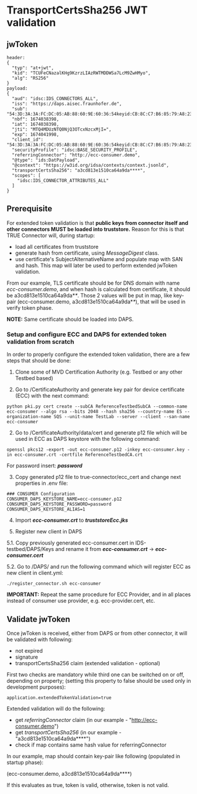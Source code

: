 # TransportCertsSha256 JWT validation


## jwToken

```
header:
{
  "typ": "at+jwt",
  "kid": "TCUFeCNazalKHg9KzrzLIAzRWTMDDWSa7LcM9ZwHMyo",
  "alg": "RS256"
}
payload:
{
  "aud": "idsc:IDS_CONNECTORS_ALL",
  "iss": "https://daps.aisec.fraunhofer.de",
  "sub": "54:3D:3A:3A:FC:DC:05:AB:88:60:9E:60:36:54keyid:CB:8C:C7:B6:85:79:A8:23:A6:CB:15:AB:17:50",
  "nbf": 1674038398,
  "iat": 1674038398,
  "jti": "MTQ4MDUzNTQ0NjQ3OTcxNzcxMjI=",
  "exp": 1674041998,
  "client_id": "54:3D:3A:3A:FC:DC:05:AB:88:60:9E:60:36:54keyid:CB:8C:C7:B6:85:79:A8:23:A6:CB:15:AB:17:50",
  "securityProfile": "idsc:BASE_SECURITY_PROFILE",
  "referringConnector": "http://ecc-consumer.demo",
  "@type": "ids:DatPayload",
  "@context": "https://w3id.org/idsa/contexts/context.jsonld",
  "transportCertsSha256": "a3cd813e1510ca64a9da****",
  "scopes": [
    "idsc:IDS_CONNECTOR_ATTRIBUTES_ALL"
  ]
}
```

## Prerequisite

For extended token validation is that **public keys from connector itself and other connectors MUST be loaded into truststore.** Reason for this is that TRUE Connector will, during startup:
 - load all certificates from truststore
 - generate hash from certificate, using *MessageDigest* class.
 - use certificate's SubjectAlternativeName and populate map with SAN and hash. This map will later be used to perform extended jwToken validation.
 
From our example, TLS certificate should be for DNS domain with name *ecc-consumer.demo*, and when hash is calculated from certificate, it should be a3cd813e1510ca64a9da\**\**. Those 2 values will be put in map, like key-pair (ecc-consumer.demo, a3cd813e1510ca64a9da\**\**), that will be used in verify token phase.

**NOTE:** Same certificate should be loaded into DAPS.

### Setup and configure ECC and DAPS for extended token validation from scratch

In order to properly configure the extended token validation, there are a few steps that should be done:

1. Clone some of MVD Certification Authority (e.g. Testbed or any other Testbed based)

2. Go to /CertificateAuthority and generate key pair for device certificate (ECC) with the next command:

```
python pki.py cert create --subCA ReferenceTestbedSubCA --common-name ecc-consumer --algo rsa --bits 2048 --hash sha256 --country-name ES --organization-name SQS --unit-name TestLab --server --client --san-name ecc-consumer
```

2. Go to /CertificateAuthority/data/cert and generate p12 file which will be used in ECC as DAPS keystore with the following command:

```
openssl pkcs12 -export -out ecc-consumer.p12 -inkey ecc-consumer.key -in ecc-consumer.crt -certfile ReferenceTestbedCA.crt

```
For password insert: ***password***

3. Copy generated p12 file to true-connector/ecc_cert and change next properties in .env file:

```
### CONSUMER Configuration
CONSUMER_DAPS_KEYSTORE_NAME=ecc-consumer.p12
CONSUMER_DAPS_KEYSTORE_PASSWORD=password
CONSUMER_DAPS_KEYSTORE_ALIAS=1
```

4. Import ***ecc-consumer.crt*** to ***truststoreEcc.jks***

5. Register new client in DAPS

5.1. Copy previously generated ecc-consumer.cert in IDS-testbed/DAPS/Keys and rename it from ***ecc-consumer.crt*** -> ***ecc-consumer.cert***

5.2. Go to /DAPS/ and run the following command which will register ECC as new client in client.yml:

```
./register_connector.sh ecc-consumer

```

**IMPORTANT:** Repeat the same procedure for ECC Provider, and in all places instead of consumer use provider, e.g. ecc-provider.cert, etc.

## Validate jwToken

Once jwToken is received, either from DAPS or from other connector, it will be validated with following:

 - not expired
 - signature
 - transportCertsSha256 claim (extended validation - optional)
 
First two checks are mandatory while third one can be switched on or off, depending on property;
(setting this property to false should be used only in development purposes):
 
```
application.extendedTokenValidation=true
```

 
Extended validation will do the following:
 - get *referringConnector* claim (in our example - "http://ecc-consumer.demo")
 - get *transportCertsSha256* (in our example - "a3cd813e1510ca64a9da****")
 - check if map contains same hash value for referringConnector
 
 In our example, map should contain key-pair like following (populated in startup phase):
 
 (ecc-consumer.demo, a3cd813e1510ca64a9da****)
 
 If this evaluates as true, token is valid, otherwise, token is not valid.

